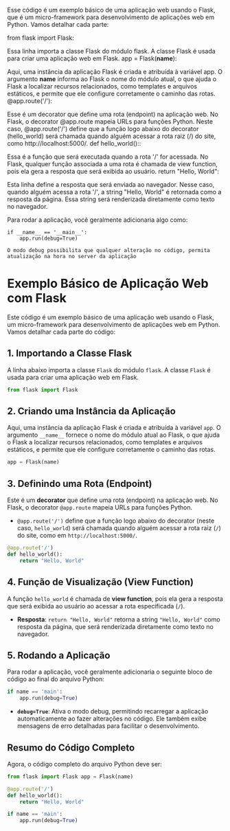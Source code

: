 
Esse código é um exemplo básico de uma aplicação web usando o Flask, que é um micro-framework para desenvolvimento de aplicações web em Python. Vamos detalhar cada parte:

from flask import Flask:

Essa linha importa a classe Flask do módulo flask. A classe Flask é usada para criar uma aplicação web em Flask.
app = Flask(__name__):

Aqui, uma instância da aplicação Flask é criada e atribuída à variável app.
O argumento __name__ informa ao Flask o nome do módulo atual, o que ajuda o Flask a localizar recursos relacionados, como templates e arquivos estáticos, e permite que ele configure corretamente o caminho das rotas.
@app.route('/'):

Esse é um decorator que define uma rota (endpoint) na aplicação web. No Flask, o decorator @app.route mapeia URLs para funções Python.
Neste caso, @app.route('/') define que a função logo abaixo do decorator (hello_world) será chamada quando alguém acessar a rota raiz (/) do site, como http://localhost:5000/.
def hello_world()::

Essa é a função que será executada quando a rota '/' for acessada.
No Flask, qualquer função associada a uma rota é chamada de view function, pois ela gera a resposta que será exibida ao usuário.
return "Hello, World":

Esta linha define a resposta que será enviada ao navegador. Nesse caso, quando alguém acessa a rota '/', a string "Hello, World" é retornada como a resposta da página.
Essa string será renderizada diretamente como texto no navegador.

Para rodar a aplicação, você geralmente adicionaria algo como:

    if __name__ == '__main__':
        app.run(debug=True)

    O modo debug possibilita que qualquer alteração no código, permita atualização na hora no server da aplicação
# Exemplo Básico de Aplicação Web com Flask

Este código é um exemplo básico de uma aplicação web usando o Flask, um micro-framework para desenvolvimento de aplicações web em Python. Vamos detalhar cada parte do código:

## 1. Importando a Classe Flask

A linha abaixo importa a classe `Flask` do módulo `flask`. A classe `Flask` é usada para criar uma aplicação web em Flask. 

```python
from flask import Flask
```


## 2. Criando uma Instância da Aplicação

Aqui, uma instância da aplicação Flask é criada e atribuída à variável `app`. O argumento `__name__` fornece o nome do módulo atual ao Flask, o que ajuda o Flask a localizar recursos relacionados, como templates e arquivos estáticos, e permite que ele configure corretamente o caminho das rotas.

```python
app = Flask(name)
```

## 3. Definindo uma Rota (Endpoint)

Este é um **decorator** que define uma rota (endpoint) na aplicação web. No Flask, o decorator `@app.route` mapeia URLs para funções Python.

- `@app.route('/')` define que a função logo abaixo do decorator (neste caso, `hello_world`) será chamada quando alguém acessar a rota raiz (`/`) do site, como em `http://localhost:5000/`.

```python
@app.route('/') 
def hello_world(): 
    return "Hello, World"
```

## 4. Função de Visualização (View Function)

A função `hello_world` é chamada de **view function**, pois ela gera a resposta que será exibida ao usuário ao acessar a rota especificada (`/`).

- **Resposta**: `return "Hello, World"` retorna a string `"Hello, World"` como resposta da página, que será renderizada diretamente como texto no navegador.

## 5. Rodando a Aplicação

Para rodar a aplicação, você geralmente adicionaria o seguinte bloco de código ao final do arquivo Python:

```python 
if name == 'main': 
    app.run(debug=True)
```

- **`debug=True`**: Ativa o modo debug, permitindo recarregar a aplicação automaticamente ao fazer alterações no código. Ele também exibe mensagens de erro detalhadas para facilitar o desenvolvimento.

## Resumo do Código Completo

Agora, o código completo do arquivo Python deve ser:

```python 
from flask import Flask app = Flask(name)

@app.route('/') 
def hello_world(): 
    return "Hello, World"

if name == 'main': 
    app.run(debug=True)
```
